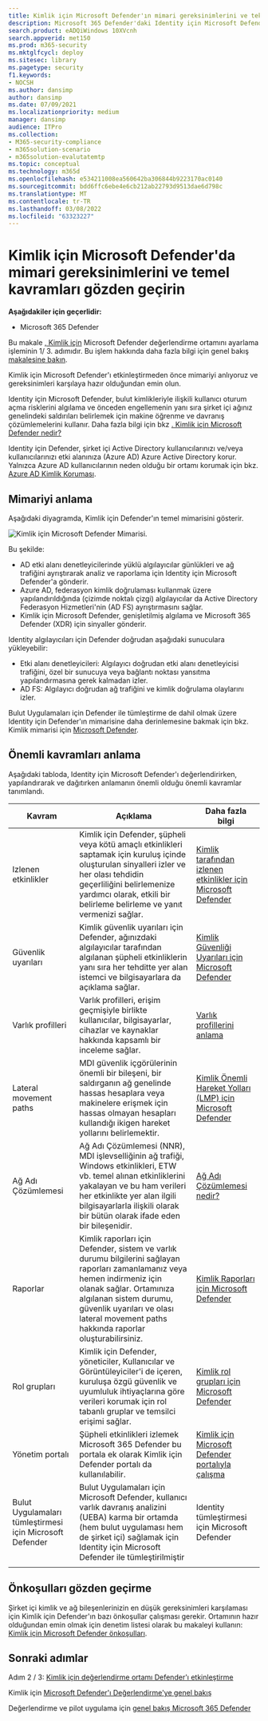 ```yaml
---
title: Kimlik için Microsoft Defender'ın mimari gereksinimlerini ve teknik çerçeveyi gözden geçirme
description: Microsoft 365 Defender'daki Identity için Microsoft Defender'a yönelik teknik diyagram, deneme laboratuvarınızı veya pilot ortamınızı oluşturmadan önce Microsoft 365'de kimliğinizi anlamanıza yardımcı olur.
search.product: eADQiWindows 10XVcnh
search.appverid: met150
ms.prod: m365-security
ms.mktglfcycl: deploy
ms.sitesec: library
ms.pagetype: security
f1.keywords:
- NOCSH
ms.author: dansimp
author: dansimp
ms.date: 07/09/2021
ms.localizationpriority: medium
manager: dansimp
audience: ITPro
ms.collection:
- M365-security-compliance
- m365solution-scenario
- m365solution-evalutatemtp
ms.topic: conceptual
ms.technology: m365d
ms.openlocfilehash: e534211008ea560642ba306844b9223170ac0140
ms.sourcegitcommit: bdd6ffc6ebe4e6cb212ab22793d9513dae6d798c
ms.translationtype: MT
ms.contentlocale: tr-TR
ms.lasthandoff: 03/08/2022
ms.locfileid: "63323227"
---
```

# <a name="review-architecture-requirements-and-key-concepts-for-microsoft-defender-for-identity"></a>Kimlik için Microsoft Defender'da mimari gereksinimlerini ve temel kavramları gözden geçirin


**Aşağıdakiler için geçerlidir:**
- Microsoft 365 Defender

Bu makale [, Kimlik için](eval-defender-identity-overview.md) Microsoft Defender değerlendirme ortamını ayarlama işleminin 1/ 3. adımıdır. Bu işlem hakkında daha fazla bilgi için genel bakış [makalesine bakın](eval-defender-identity-overview.md).

Kimlik için Microsoft Defender'ı etkinleştirmeden önce mimariyi anlıyoruz ve gereksinimleri karşılaya hazır olduğundan emin olun.

Identity için Microsoft Defender, bulut kimlikleriyle ilişkili kullanıcı oturum açma risklerini algılama ve önceden engellemenin yanı sıra şirket içi ağınız genelindeki saldırıları belirlemek için makine öğrenme ve davranış çözümlemelerini kullanır. Daha fazla bilgi için bkz [. Kimlik için Microsoft Defender nedir?](/defender-for-identity/what-is)

Identity için Defender, şirket içi Active Directory kullanıcılarınızı ve/veya kullanıcılarınızı etki alanınıza (Azure AD) Azure Active Directory korur. Yalnızca Azure AD kullanıcılarının neden olduğu bir ortamı korumak için bkz. [Azure AD Kimlik Koruması](/azure/active-directory/identity-protection/overview-identity-protection).

## <a name="understand-the-architecture"></a>Mimariyi anlama

Aşağıdaki diyagramda, Kimlik için Defender'ın temel mimarisini gösterir. 

![Kimlik için Microsoft Defender Mimarisi.](../../media/defender/m365-defender-identity-architecture.png)

Bu şekilde:
- AD etki alanı denetleyicilerinde yüklü algılayıcılar günlükleri ve ağ trafiğini ayrıştırarak analiz ve raporlama için Identity için Microsoft Defender'a gönderir.
-  Azure AD, federasyon kimlik doğrulaması kullanmak üzere yapılandırıldığında (çizimde noktalı çizgi) algılayıcılar da Active Directory Federasyon Hizmetleri'nin (AD FS) ayrıştırmasını sağlar. 
- Kimlik için Microsoft Defender, genişletilmiş algılama ve Microsoft 365 Defender (XDR) için sinyaller gönderir.


Identity algılayıcıları için Defender doğrudan aşağıdaki sunuculara yükleyebilir:

- Etki alanı denetleyicileri: Algılayıcı doğrudan etki alanı denetleyicisi trafiğini, özel bir sunucuya veya bağlantı noktası yansıtma yapılandırmasına gerek kalmadan izler.
- AD FS: Algılayıcı doğrudan ağ trafiğini ve kimlik doğrulama olaylarını izler.

Bulut Uygulamaları için Defender ile tümleştirme de dahil olmak üzere Identity için Defender'ın mimarisine daha derinlemesine bakmak için bkz. Kimlik mimarisi için [Microsoft Defender](/defender-for-identity/architecture).


## <a name="understand-key-concepts"></a>Önemli kavramları anlama

Aşağıdaki tabloda, Identity için Microsoft Defender'ı değerlendirirken, yapılandırarak ve dağıtırken anlamanın önemli olduğu önemli kavramlar tanımlandı.


|Kavram  |Açıklama |Daha fazla bilgi  |
|---------|---------|---------|
| Izlenen etkinlikler | Kimlik için Defender, şüpheli veya kötü amaçlı etkinlikleri saptamak için kuruluş içinde oluşturulan sinyalleri izler ve her olası tehdidin geçerliliğini belirlemenize yardımcı olarak, etkili bir belirleme belirleme ve yanıt vermenizi sağlar.  |  [Kimlik tarafından izlenen etkinlikler için Microsoft Defender](/defender-for-identity/monitored-activities)       |
| Güvenlik uyarıları    | Kimlik güvenlik uyarıları için Defender, ağınızdaki algılayıcılar tarafından algılanan şüpheli etkinliklerin yanı sıra her tehditte yer alan istemci ve bilgisayarlara da açıklama sağlar.   | [Kimlik Güvenliği Uyarıları için Microsoft Defender](/defender-for-identity/suspicious-activity-guide?tabs=external)    |
| Varlık profilleri    | Varlık profilleri, erişim geçmişiyle birlikte kullanıcılar, bilgisayarlar, cihazlar ve kaynaklar hakkında kapsamlı bir inceleme sağlar.   | [Varlık profillerini anlama](/defender-for-identity/entity-profiles)  |
| Lateral movement paths    | MDI güvenlik içgörülerinin önemli bir bileşeni, bir saldırganın ağ genelinde hassas hesaplara veya makinelere erişmek için hassas olmayan hesapları kullandığı ikigen hareket yollarını belirlemektir.  | [Kimlik  Önemli Hareket Yolları (LMP) için Microsoft Defender](/defender-for-identity/use-case-lateral-movement-path)  |
| Ağ Adı Çözümlemesi    |  Ağ Adı Çözümlemesi (NNR), MDI işlevselliğinin ağ trafiği, Windows etkinlikleri, ETW vb. temel alınan etkinliklerini yakalayan ve bu ham verileri her etkinlikte yer alan ilgili bilgisayarlarla ilişkili olarak bir bütün olarak ifade eden bir bileşenidir.       | [Ağ Adı Çözümlemesi nedir?](/defender-for-identity/nnr-policy)      |
| Raporlar    | Kimlik raporları için Defender, sistem ve varlık durumu bilgilerini sağlayan raporları zamanlamanız veya hemen indirmeniz için olanak sağlar.  Ortamınıza algılanan sistem durumu, güvenlik uyarıları ve olası lateral movement paths hakkında raporlar oluşturabilirsiniz.   | [Kimlik Raporları için Microsoft Defender ](/defender-for-identity/reports)       |
| Rol grupları    | Kimlik için Defender, yöneticiler, Kullanıcılar ve Görüntüleyiciler'i de içeren, kuruluşa özgü güvenlik ve uyumluluk ihtiyaçlarına göre verileri korumak için rol tabanlı gruplar ve temsilci erişimi sağlar.        |  [Kimlik rol grupları için Microsoft Defender](/defender-for-identity/role-groups)       |
| Yönetim portalı    |  Şüpheli etkinlikleri izlemek Microsoft 365 Defender bu portala ek olarak Kimlik için Defender portalı da kullanılabilir.      | [Kimlik için Microsoft Defender portalıyla çalışma](/defender-for-identity/workspace-portal)        |
| Bulut Uygulamaları tümleştirmesi için Microsoft Defender   | Bulut Uygulamaları için Microsoft Defender, kullanıcı varlık davranış analizini (UEBA) karma bir ortamda (hem bulut uygulaması hem de şirket içi) sağlamak için Identity için Microsoft Defender ile tümleştirilmiştir   | Identity tümleştirmesi için Microsoft Defender  |
| | | |


## <a name="review-prerequisites"></a>Önkoşulları gözden geçirme

Şirket içi kimlik ve ağ bileşenlerinizin en düşük gereksinimleri karşılaması için Kimlik için Defender'ın bazı önkoşullar çalışması gerekir. Ortamının hazır olduğundan emin olmak için denetim listesi olarak bu makaleyi kullanın: [Kimlik için Microsoft Defender önkoşulları](/defender-for-identity/prerequisites).


## <a name="next-steps"></a>Sonraki adımlar

Adım 2 / 3: [Kimlik için değerlendirme ortamı Defender'ı etkinleştirme](eval-defender-identity-enable-eval.md)

Kimlik için [Microsoft Defender'ı Değerlendirme'ye genel bakış](eval-defender-identity-overview.md)

Değerlendirme ve pilot uygulama için [genel bakış Microsoft 365 Defender](eval-overview.md) 
